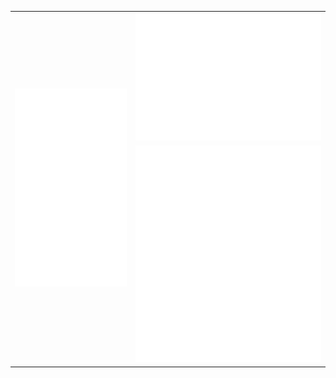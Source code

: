 <div align="center">
 <table>
   <tr>
     <td rowspan=2> <img src="./github-metrics.svg" alt="classic" /> </td>
     <td> 
	     <img src="./metrics.plugin.isocalendar.fullyear.svg" alt="fullyear" /> 
     </td>
   </tr>
   <tr>
	   <td><img src="./metrics.plugin.graph.svg" alt="graph" /></td> 
   </tr>
 </table>
</div>
<!-- uwu -->
